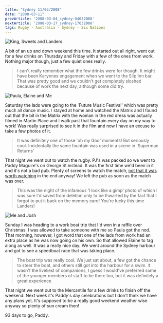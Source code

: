 ```yaml
---
title: "Sydney 11/03/2008"
date: "2008-03-11"
prevArticle: '2008-03-04_sydney-04032008'
nextArticle: '2008-03-17_sydney-17032008'
tags: Rugby - Australia - Sydney - Six Nations
---
```

![King, Sweets and Landers](/images/P3070031.JPG "Future music festival")

A bit of an up and down weekend this time. It started out all right, went out for a few drinks on Thursday and Friday with a few of the ones from work. Nothing major though, just a few quiet ones really.
> I can't really remember what the few drinks were for though. It might have been Karynnes engagement when we went to the Slip Inn bar. That was pretty good and we couldn't get completely sloshed because of work the next day, although some did try.

![Paula, Elaine and Me](/images/P3090042.JPG "Our relaxing day out on Sydney Harbour")

Saturday the lads were going to the 'Future Music Festival' which was pretty much all dance music. I stayed at home and watched the Matrix and I found out that the bit in the Matrix with the woman in the red dress was actually filmed in Martin Place and I walk past that fountain every day on my way to work! Was really surprised to see it in the film and now I have an excuse to take a few photos of it.
> It was definitely one of those 'oh my God' moments! But seriously cool. Incidentally the same fountain was used in a scene in 'Superman Returns'

That night we went out to watch the rugby. PJ's was packed so we went to Paddy Maguire's on George St instead. It was the first time we'd been in it and it's not a bad pub. Plenty of screens to watch the match, [not that it was worth watching](http://www.rte.ie/sport/rugby/sixnations/2008/0308/irelandwales.html) in the end anyway! We left the pub as soon as the match was over.
> This was the night of the infamous 'I look like a gimp' photo of which I was sure I'd saved from deletion only to be thwarted by the fact that I forgot to put it back on the memory card! You're lucky this time Landers!

![Me and Josh](/images/IMG_1205.JPG "The lads on their cruise")

Sunday I was heading to a work boat trip that I'd won in a raffle over Christmas. I was allowed to take someone with me so Paula got the nod. That morning, however, I got word that one of the lads from work had an extra place as he was now going on his own. So that allowed Elaine to tag along as well. It was a really nice day. We went around the Sydney harbour and got to see a speedboat race that was taking place.
> The boat trip was really cool. We just sat about, a few got the chance to steer the boat, and others still got into the harbour for a swim. It wasn't the liveliest of companions, I guess I would've preferred some of the younger members of staff to be there too, but it was definitely a great experience.

That night we went out to the Mercantile for a few drinks to finish off the weekend. Next week it's Paddy's day celebrations but I don't think we have any plans yet. It's supposed to be a really good weekend weather wise anyway so plenty of sun cream then!

93 days to go,
Paddy.